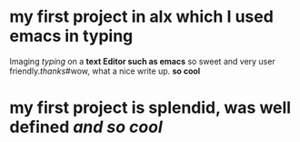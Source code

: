 # my first project in alx which I used emacs in typing
Imaging *typing* on a **text Editor such as emacs** so sweet and very user friendly.*thanks*#wow, what a nice write up. **so cool**
# my first project is splendid, **was well defined** *and so cool*
